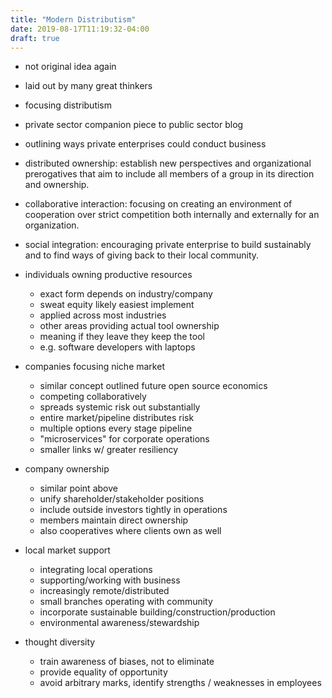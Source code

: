 ```yaml
---
title: "Modern Distributism"
date: 2019-08-17T11:19:32-04:00
draft: true
---
```


- not original idea again
- laid out by many great thinkers
- focusing distributism
- private sector companion piece to public sector blog
- outlining ways private enterprises could conduct business

- distributed ownership: establish new perspectives and organizational prerogatives that aim to include all members of a group in its direction and ownership.
- collaborative interaction: focusing on creating an environment of cooperation over strict competition both internally and externally for an organization.
- social integration: encouraging private enterprise to build sustainably and to find ways of giving back to their local community.

- individuals owning productive resources
  - exact form depends on industry/company
  - sweat equity likely easiest implement
  - applied across most industries
  - other areas providing actual tool ownership
  - meaning if they leave they keep the tool
  - e.g. software developers with laptops
- companies focusing niche market
  - similar concept outlined future open source economics
  - competing collaboratively
  - spreads systemic risk out substantially
  - entire market/pipeline distributes risk
  - multiple options every stage pipeline
  - "microservices" for corporate operations
  - smaller links w/ greater resiliency
- company ownership
  - similar point above
  - unify shareholder/stakeholder positions
  - include outside investors tightly in operations
  - members maintain direct ownership
  - also cooperatives where clients own as well
- local market support
  - integrating local operations
  - supporting/working with business
  - increasingly remote/distributed
  - small branches operating with community
  - incorporate sustainable building/construction/production
  - environmental awareness/stewardship
- thought diversity
  - train awareness of biases, not to eliminate
  - provide equality of opportunity
  - avoid arbitrary marks, identify strengths / weaknesses in employees
